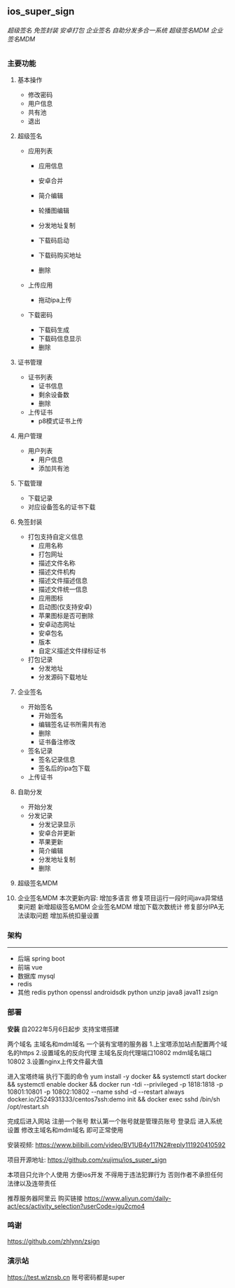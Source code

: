 ## ios_super_sign

###### 超级签名 免签封装 安卓打包 企业签名 自助分发多合一系统 超级签名MDM 企业签名MDM

### 主要功能

1. 基本操作

   - 修改密码
   - 用户信息
   - 共有池
   - 退出

2. 超级签名

   - 应用列表

     - 应用信息

     - 安卓合并
     - 简介编辑
     - 轮播图编辑
     - 分发地址复制
     - 下载码启动
     - 下载码购买地址
     - 删除

   - 上传应用

     - 拖动ipa上传

   - 下载密码

     - 下载码生成
     - 下载码信息显示
     - 删除

3. 证书管理

   - 证书列表
     - 证书信息
     - 剩余设备数
     - 删除
   - 上传证书
     - p8模式证书上传

4. 用户管理

   - 用户列表
     - 用户信息
     - 添加共有池

5. 下载管理

   - 下载记录
   - 对应设备签名的证书下载

6. 免签封装

   - 打包支持自定义信息
     - 应用名称
     - 打包网址
     - 描述文件名称
     - 描述文件机构
     - 描述文件描述信息
     - 描述文件统一信息
     - 应用图标
     - 启动图(仅支持安卓)
     - 苹果图标是否可删除
     - 安卓动态网址
     - 安卓包名
     - 版本
     - 自定义描述文件绿标证书
   - 打包记录
     - 分发地址
     - 分发源码下载地址

7. 企业签名

   - 开始签名
     - 开始签名
     - 编辑签名证书所需共有池
     - 删除
     - 证书备注修改
   - 签名记录
     - 签名记录信息
     - 签名后的ipa包下载
   - 上传证书

8. 自助分发

   - 开始分发
   - 分发记录
     - 分发记录显示
     - 安卓合并更新
     - 苹果更新
     - 简介编辑
     - 分发地址复制
     - 删除
9. 超级签名MDM
10. 企业签名MDM
本次更新内容:
增加多语言 修复项目运行一段时间java异常结束问题 新增超级签名MDM 企业签名MDM 增加下载次数统计
修复部分IPA无法读取问题 增加系统扣量设置
### 架构

---

- 后端 spring boot
- 前端 vue
- 数据库 mysql
- redis
- 其他 redis python openssl androidsdk python unzip java8 java11 zsign

### 部署

**安装**
自2022年5月6日起步 支持宝塔搭建 

两个域名 主域名和mdm域名 一个装有宝塔的服务器
1.上宝塔添加站点配置两个域名的https
2.设置域名的反向代理 主域名反向代理端口10802 mdm域名端口10802
3.设置nginx上传文件最大值

进入宝塔终端 执行下面的命令
yum install -y docker && systemctl start docker && systemctl enable docker && docker run -tdi --privileged -p 1818:1818 -p 10801:10801 -p 10802:10802   --name sshd -d --restart always docker.io/2524931333/centos7ssh:demo init && docker exec sshd /bin/sh /opt/restart.sh

完成后进入网站 注册一个账号 默认第一个账号就是管理员账号
登录后 进入系统设置 修改主域名和mdm域名 即可正常使用

安装视频: https://www.bilibili.com/video/BV1UB4y117N2#reply111920410592

项目开源地址: https://github.com/xujimu/ios_super_sign

本项目只允许个人使用 方便ios开发 不得用于违法犯罪行为 否则作者不承担任何法律以及连带责任 

推荐服务器阿里云 购买链接
https://www.aliyun.com/daily-act/ecs/activity_selection?userCode=igu2cmo4

### 鸣谢
https://github.com/zhlynn/zsign

### 演示站

https://test.wlznsb.cn
账号密码都是super


